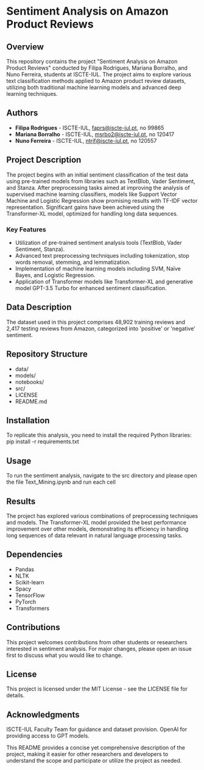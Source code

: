 # Sentiment Analysis on Amazon Product Reviews

## Overview
This repository contains the project "Sentiment Analysis on Amazon Product Reviews" conducted by Filipa Rodrigues, Mariana Borralho, and Nuno Ferreira, students at ISCTE-IUL. The project aims to explore various text classification methods applied to Amazon product review datasets, utilizing both traditional machine learning models and advanced deep learning techniques.

## Authors
- **Filipa Rodrigues** - ISCTE-IUL, faprs@iscte-iul.pt, no 99865
- **Mariana Borralho** - ISCTE-IUL, msrbo2@iscte-iul.pt, no 120417
- **Nuno Ferreira** - ISCTE-IUL, ntrjf@iscte-iul.pt, no 120557

## Project Description
The project begins with an initial sentiment classification of the test data using pre-trained models from libraries such as TextBlob, Vader Sentiment, and Stanza. After preprocessing tasks aimed at improving the analysis of supervised machine learning classifiers, models like Support Vector Machine and Logistic Regression show promising results with TF-IDF vector representation. Significant gains have been achieved using the Transformer-XL model, optimized for handling long data sequences.

### Key Features
- Utilization of pre-trained sentiment analysis tools (TextBlob, Vader Sentiment, Stanza).
- Advanced text preprocessing techniques including tokenization, stop words removal, stemming, and lemmatization.
- Implementation of machine learning models including SVM, Naïve Bayes, and Logistic Regression.
- Application of Transformer models like Transformer-XL and generative model GPT-3.5 Turbo for enhanced sentiment classification.

## Data Description
The dataset used in this project comprises 48,902 training reviews and 2,417 testing reviews from Amazon, categorized into 'positive' or 'negative' sentiment.

## Repository Structure
 - data/
 - models/ 
 - notebooks/ 
 - src/ 
 - LICENSE
 - README.md 

## Installation
To replicate this analysis, you need to install the required Python libraries:
pip install -r requirements.txt

## Usage
To run the sentiment analysis, navigate to the src directory and please open the file Text_Mining.ipynb and run each cell

## Results
The project has explored various combinations of preprocessing techniques and models. 
The Transformer-XL model provided the best performance improvement over other models, demonstrating its efficiency in handling long sequences of data relevant in natural language processing tasks.

## Dependencies
 - Pandas
 - NLTK
 - Scikit-learn
 - Spacy
 - TensorFlow
 - PyTorch
 - Transformers

## Contributions
This project welcomes contributions from other students or researchers interested in sentiment analysis.
For major changes, please open an issue first to discuss what you would like to change.

## License
This project is licensed under the MIT License - see the LICENSE file for details.

## Acknowledgments
ISCTE-IUL Faculty Team for guidance and dataset provision.
OpenAI for providing access to GPT models.









This README provides a concise yet comprehensive description of the project, making it easier for other researchers and developers to understand the scope and participate or utilize the project as needed.
